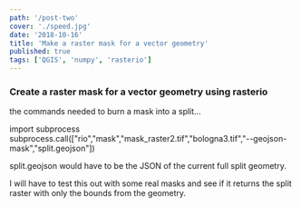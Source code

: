 ```yaml
---
path: '/post-two'
cover: './speed.jpg'
date: '2018-10-16'
title: 'Make a raster mask for a vector geometry'
published: true
tags: ['QGIS', 'numpy', 'rasterio']
---
```


### Create a raster mask for a vector geometry using rasterio

the commands needed to burn a mask into a split...

import subprocess
subprocess.call(["rio","mask","mask_raster2.tif","bologna3.tif","--geojson-mask","split.geojson"])

split.geojson would have to be the JSON of the current full split geometry.

I will have to test this out with some real masks and see if it returns the split raster
with only the bounds from the geometry.
